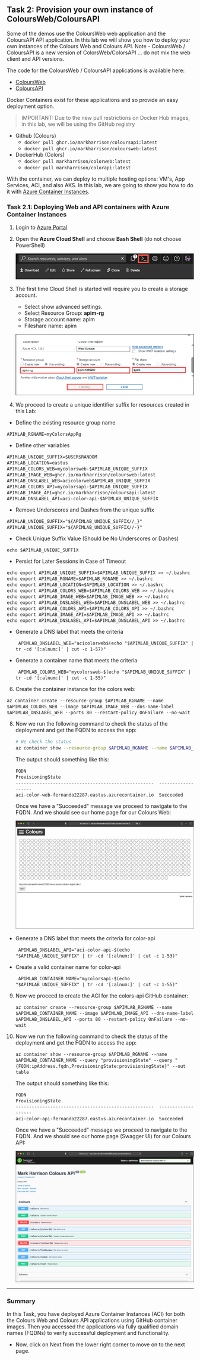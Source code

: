 ## Task 2: Provision your own instance of ColoursWeb/ColoursAPI

Some of the demos use the ColoursWeb web application and the ColoursAPI API application. In this lab we will show you how to deploy your own instances of the Colours Web and Colours API. Note - ColoursWeb / ColoursAPI is a new version of ColorsWeb/ColorsAPI ... do not mix the web client and API versions.

The code for the ColoursWeb / ColoursAPI applications is available here:

- [ColoursWeb](https://github.com/markharrison/ColoursWeb)
- [ColoursAPI](https://github.com/markharrison/ColoursAPI)

Docker Containers exist for these applications and so provide an easy deployment option.

> IMPORTANT: Due to the new pull restrictions on Docker Hub images, in this lab, we will be using the GitHub registry

- Github (Colours)
  - `docker pull ghcr.io/markharrison/coloursapi:latest`
  - `docker pull ghcr.io/markharrison/coloursweb:latest`
- DockerHub (Colors)
  - `docker pull markharrison/colorweb:latest`
  - `docker pull markharrison/colorapi:latest`

With the container, we can deploy to multiple hosting options: VM's, App Services, ACI, and also AKS. In this lab, we are going to show you how to do it with [Azure Container Instances](https://docs.microsoft.com/en-us/azure/container-instances/).

### Task 2.1: Deploying Web and API containers with Azure Container Instances

1. Login to [Azure Portal](https://portal.azure.com)
2. Open the **Azure Cloud Shell** and choose **Bash Shell** (do not choose PowerShell)

   ![Azure Cloud Shell](media/01.png)

3. The first time Cloud Shell is started will require you to create a storage account.

   - Select show advanced settings.
   - Select Resource Group: **apim-rg**
   - Storage account name: apim<inject key="Deployment ID" enableCopy="false" />
   - Fileshare name: apim

   ![](media/cloudshell.png)
   
5. We proceed to create a unique identifier suffix for resources created in this Lab:

    
- Define the existing resource group name
```
APIMLAB_RGNAME=myColorsAppRg
```

- Define other variables
```
APIMLAB_UNIQUE_SUFFIX=$USER$RANDOM
APIMLAB_LOCATION=eastus
APIMLAB_COLORS_WEB=mycolorsweb-$APIMLAB_UNIQUE_SUFFIX
APIMLAB_IMAGE_WEB=ghcr.io/markharrison/coloursweb:latest
APIMLAB_DNSLABEL_WEB=acicolorweb$APIMLAB_UNIQUE_SUFFIX
APIMLAB_COLORS_API=mycolorsapi-$APIMLAB_UNIQUE_SUFFIX
APIMLAB_IMAGE_API=ghcr.io/markharrison/coloursapi:latest
APIMLAB_DNSLABEL_API=aci-color-api-$APIMLAB_UNIQUE_SUFFIX
```

- Remove Underscores and Dashes from the unique suffix
```
APIMLAB_UNIQUE_SUFFIX="${APIMLAB_UNIQUE_SUFFIX//_}"
APIMLAB_UNIQUE_SUFFIX="${APIMLAB_UNIQUE_SUFFIX//-}"
```


- Check Unique Suffix Value (Should be No Underscores or Dashes)
```
echo $APIMLAB_UNIQUE_SUFFIX
```

- Persist for Later Sessions in Case of Timeout
```
echo export APIMLAB_UNIQUE_SUFFIX=$APIMLAB_UNIQUE_SUFFIX >> ~/.bashrc
echo export APIMLAB_RGNAME=$APIMLAB_RGNAME >> ~/.bashrc
echo export APIMLAB_LOCATION=$APIMLAB_LOCATION >> ~/.bashrc
echo export APIMLAB_COLORS_WEB=$APIMLAB_COLORS_WEB >> ~/.bashrc
echo export APIMLAB_IMAGE_WEB=$APIMLAB_IMAGE_WEB >> ~/.bashrc
echo export APIMLAB_DNSLABEL_WEB=$APIMLAB_DNSLABEL_WEB >> ~/.bashrc
echo export APIMLAB_COLORS_API=$APIMLAB_COLORS_API >> ~/.bashrc
echo export APIMLAB_IMAGE_API=$APIMLAB_IMAGE_API >> ~/.bashrc
echo export APIMLAB_DNSLABEL_API=$APIMLAB_DNSLABEL_API >> ~/.bashrc
```

- Generate a DNS label that meets the criteria
  ```
   APIMLAB_DNSLABEL_WEB="acicolorweb$(echo "$APIMLAB_UNIQUE_SUFFIX" | tr -cd '[:alnum:]' | cut -c 1-57)"
  ```

- Generate a container name that meets the criteria
  ```
   APIMLAB_COLORS_WEB="mycolorsweb-$(echo "$APIMLAB_UNIQUE_SUFFIX" | tr -cd '[:alnum:]' | cut -c 1-55)"
  ```

6. Create the container instance for the colors web:

```  
az container create --resource-group $APIMLAB_RGNAME --name $APIMLAB_COLORS_WEB --image $APIMLAB_IMAGE_WEB --dns-name-label $APIMLAB_DNSLABEL_WEB --ports 80 --restart-policy OnFailure --no-wait
```


8. Now we run the following command to check the status of the deployment and get the FQDN to access the app:

    ```bash
    # We check the status
    az container show --resource-group $APIMLAB_RGNAME --name $APIMLAB_COLORS_WEB --query "{FQDN:ipAddress.fqdn,ProvisioningState:provisioningState}" --out table
    ```

    The output should something like this:

    ```
    FQDN                                                  ProvisioningState
    ----------------------------------------------------  -------------------
    aci-color-web-fernando22287.eastus.azurecontainer.io  Succeeded
    ```

    Once we have a "Succeeded" message we proceed to navigate to the FQDN. And we should see our home page for our Colours Web:

    ![Colours Web](media/02.png)


- Generate a DNS label that meets the criteria for color-api

  ```
   APIMLAB_DNSLABEL_API="aci-color-api-$(echo "$APIMLAB_UNIQUE_SUFFIX" | tr -cd '[:alnum:]' | cut -c 1-53)"
  ```

- Create a valid container name for color-api

  ```
   APIMLAB_CONTAINER_NAME="mycolorsapi-$(echo "$APIMLAB_UNIQUE_SUFFIX" | tr -cd '[:alnum:]' | cut -c 1-55)"
  ```


9. Now we proceed to create the ACI for the colors-api GitHub container:

    ```
    az container create --resource-group $APIMLAB_RGNAME --name $APIMLAB_CONTAINER_NAME --image $APIMLAB_IMAGE_API --dns-name-label $APIMLAB_DNSLABEL_API --ports 80 --restart-policy OnFailure --no-wait

    ```

10. Now we run the following command to check the status of the deployment and get the FQDN to access the app:

    ```
    az container show --resource-group $APIMLAB_RGNAME --name $APIMLAB_CONTAINER_NAME --query "provisioningState" --query "{FQDN:ipAddress.fqdn,ProvisioningState:provisioningState}" --out table
    ```

    The output should something like this:

    ```
    FQDN                                                  ProvisioningState
    ----------------------------------------------------  -------------------
    aci-color-api-fernando22287.eastus.azurecontainer.io  Succeeded
    ```

    Once we have a "Succeeded" message we proceed to navigate to the FQDN. And we should see our home page (Swagger UI) for our Colours API:

    ![Colours API](media/03.png)
---
### Summary
In this Task, you have deployed Azure Container Instances (ACI) for both the Colours Web and Colours API applications using GitHub container images. Then you accessed the applications via fully qualified domain names (FQDNs) to verify successful deployment and functionality.

- Now, click on Next from the lower right corner to move on to the next page.
